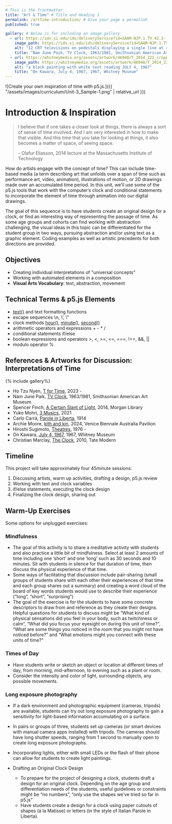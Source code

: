 ```yaml
---
# This is the frontmatter
title: "Art & Time" # Title and Heading 1
permalink: /artTime-introduction/ # Give your page a permalink
published: true

gallery: # Below is for including an image gallery
  - url: https://ids.si.edu/ids/deliveryService?id=SAAM-NJP.1.TV.42.1-.11_1&max=2600
    image_path: https://ids.si.edu/ids/deliveryService?id=SAAM-NJP.1.TV.42.1-.11_1&max=2600
    alt: "12 CRT televisions on pedestals displaying a single line at rotating angles"
    title: "Nam June Paik, TV Clock, 1963/1981, Smithsonian American Art Museum"
  - url: https://whitneymedia.org/assets/artwork/46048/T_2014_222_cropped.jpeg
    image_path: https://whitneymedia.org/assets/artwork/46048/T_2014_222_cropped.jpeg
    alt: "a black painting with white text reading JULY 4, 1967"
    title: "On Kawara, July 4, 1967, 1967, Whitney Museum"
---
```

![Create your own inspiration of time with p5.js.]({{ "/assets/images/curriculum/Unit-3_Sample-1.png" | relative_url }})

# Introduction & Inspiration

> I believe that if one takes a closer look at things, there is always a sort of sense of time involved. And I am very interested in how to make that visible. And this time that you take for looking at things, it also becomes a matter of space, of seeing space.
>
> \- Olafur Eliasson, 2014 lecture at the Massachusetts Institute of Technology

How do artists engage with the concept of time? This can include time-based media (a term describing art that unfolds over a span of time such as performance art, video, animation), illustrations of motion, or 2D drawings made over an accumulated time period. In this unit, we’ll use some of the p5.js tools that work with the computer’s clock and conditional statements to incorporate the element of time through animation into our digital drawings. 

The goal of this sequence is to have students create an original design for a clock, or find an interesting way of representing the passage of time. As some age groups and cohorts can find working with abstraction challenging, the visual ideas in this topic can be differentiated for the student group in two ways, pursuing abstraction and/or using text as a graphic element. Coding examples as well as artistic precedents for both directions are provided.


## Objectives
- Creating individual interpretations of "universal concepts"
- Working with automated elements in a composition
- **Visual Arts Vocabulary**: text, abstraction, movement


## Technical Terms & p5.js Elements
- [text()](https://p5js.org/reference/p5/text/) and text formatting functions
- escape sequences \n, \’, \”
- clock methods [hour()](https://p5js.org/reference/p5/hour/), [minute()](https://p5js.org/reference/p5/minute/), [second()](https://p5js.org/reference/p5/second/)
- arithmetic operators and expressions + - * /
- conditional statements if/else
- boolean expressions and operators >, <, >=, <=, ===, !==, &&, ||
- modulo operator %

  
## References & Artworks for Discussion: Interpretations of Time
{% include gallery%}
* Ho Tzu Nyen, [T for Time](https://www.singaporeartmuseum.sg/Art-Events/Exhibitions/Ho-Tzu-Nyen-Time-and-the-Tiger#artworks), 2023 - 
* Nam June Paik, [TV Clock](https://americanart.si.edu/artwork/tv-clock-80132), 1963/1981, Smithsonian American Art Museum
* Spencer Finch, [A Certain Slant of Light](https://www.spencerfinch.com/a-certain-slant-of-light), 2014, Morgan Library
* Yuko Mohri, [3 Musics](https://mohrizm.net/works/3-musics/), 2021
* Carlo Carrà, [Parole in Liberta](https://www.researchgate.net/figure/Parole-in-Liberta-Carlo-Carra-1914-Meggs-Purvis-2006-p-252_fig12_216473323), 1914
* Archie Moore, [kith and kin](https://www.kithandkin.me/documentation/panoramic), 2024, Venice Biennale Australia Pavilion
* Hiroshi Sugimoto, [Theatres](https://www.sugimotohiroshi.com/new-page-7), 1976 - 
* On Kawara, [July 4, 1967](https://whitney.org/collection/works/46048), 1967, Whitney Museum
* Christian Marclay, [The Clock](https://www.tate.org.uk/art/lists/five-ways-christian-marclays-clock-does-more-just-tell-time), 2010, Tate Modern


## Timeline
This project will take approximately four 45minute sessions:
1. Discussing artists, warm up activities, drafting a design, p5.js review
2. Working with text and clock variables
3. if/else statements, executing the clock design
4. Finalizing the clock design, sharing out


## Warm-Up Exercises
Some options for unplugged exercises:

### Mindfulness
- The goal of this activity is to share a meditative activity with students and also practice a little bit of mindfulness. Select at least 2 amounts of time including one ‘short’ and one ‘long’ such as 30 seconds and 10 minutes. Sit with students in silence for that duration of time, then discuss the physical experience of that time. 
- Some ways of facilitating that discussion include pair-sharing (small groups of students share with each other their experiences of that time and each group shares out a summary) and creating a word cloud of the board of key words students would use to describe their experience (“long”, “short”, “surprising”)
- The goal of the exercise is for the students to have some concrete descriptors to draw from and reference as they create their designs. Helpful questions for students to discuss might be “What kind of physical sensations did you feel in your body, such as twitchiness or calm”, “What did you focus your eyesight on during this unit of time?”, “What are some things you noticed in the room that you might not have noticed before?” and “What emotions might you connect with these units of time?”

### Times of Day
- Have students write or sketch an object or location at different times of day, from morning, mid-afternoon, to evening such as a plant or room. 
- Consider the intensity and color of light, surrounding objects, any possible movements.

### Long exposure photography
- If a dark environment and photographic equipment (cameras, tripods) are available, students can try out long exposure photography to gain a sensitivity for light-based information accumulating on a surface.
- In pairs or groups of three, students set up cameras (or smart devices with manual camera apps installed) with tripods. The cameras should have long shutter speeds, ranging from 1 second to manually open to create long exposure photographs. 
- Incorporating lights, either with small LEDs or the flash of their phone can allow for students to create light paintings.

- Drafting an Original Clock Design
  - To prepare for the project  of designing a clock, students draft a design for an original clock. Depending on the age group and differentiation needs of the students, useful guidelines or constraints might be “no numbers”, “only use the shapes we’ve tried so far in p5.js”
  - Have students create a design for a clock using paper cutouts of shapes (á la Matisse) or letters (in the style of Italian Parole in Liberta). 
